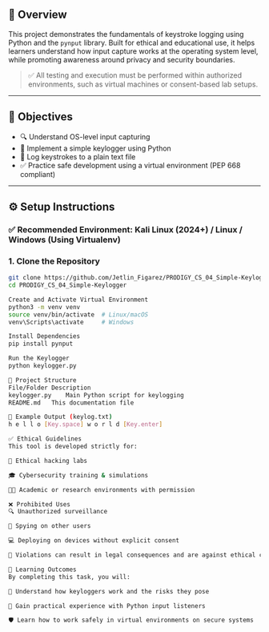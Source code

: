 ## 📖 Overview

This project demonstrates the fundamentals of keystroke logging using Python and the `pynput` library. Built for ethical and educational use, it helps learners understand how input capture works at the operating system level, while promoting awareness around privacy and security boundaries.

> ✅ All testing and execution must be performed within authorized environments, such as virtual machines or consent-based lab setups.

---

## 🎯 Objectives

- 🔍 Understand OS-level input capturing
- 🧰 Implement a simple keylogger using Python
- 📝 Log keystrokes to a plain text file
- ✅ Practice safe development using a virtual environment (PEP 668 compliant)

---

## ⚙️ Setup Instructions

### ✅ Recommended Environment: Kali Linux (2024+) / Linux / Windows (Using Virtualenv)

### 1. Clone the Repository

```bash
git clone https://github.com/Jetlin_Figarez/PRODIGY_CS_04_Simple-Keylogger.git
cd PRODIGY_CS_04_Simple-Keylogger

Create and Activate Virtual Environment
python3 -m venv venv
source venv/bin/activate  # Linux/macOS
venv\Scripts\activate     # Windows

Install Dependencies
pip install pynput

Run the Keylogger
python keylogger.py

📁 Project Structure
File/Folder	Description
keylogger.py	Main Python script for keylogging
README.md	This documentation file

🧪 Example Output (keylog.txt)
h e l l o [Key.space] w o r l d [Key.enter]

✅ Ethical Guidelines
This tool is developed strictly for:

🧪 Ethical hacking labs

🎓 Cybersecurity training & simulations

🧑‍🏫 Academic or research environments with permission

❌ Prohibited Uses
🔍 Unauthorized surveillance

👀 Spying on other users

💻 Deploying on devices without explicit consent

🚨 Violations can result in legal consequences and are against ethical cybersecurity standards.

🧠 Learning Outcomes
By completing this task, you will:

🧠 Understand how keyloggers work and the risks they pose

🔧 Gain practical experience with Python input listeners

🛡️ Learn how to work safely in virtual environments on secure systems